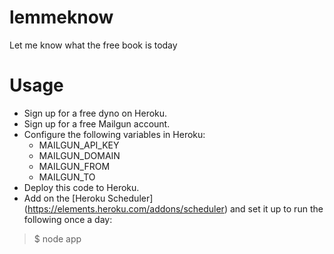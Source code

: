 # lemmeknow
Let me know what the free book is today

# Usage
* Sign up for a free dyno on Heroku.
* Sign up for a free Mailgun account.
* Configure the following variables in Heroku:
  * MAILGUN_API_KEY
  * MAILGUN_DOMAIN
  * MAILGUN_FROM
  * MAILGUN_TO
* Deploy this code to Heroku.
* Add on the [Heroku Scheduler] (https://elements.heroku.com/addons/scheduler) and set it up to run the following once a day:

>$ node app
